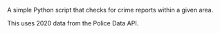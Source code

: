A simple Python script that checks for crime reports within a given area.

This uses 2020 data from the Police Data API.